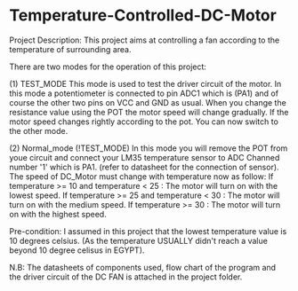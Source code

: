 Temperature-Controlled-DC-Motor
===============================

Project Description: This project aims at controlling a fan according to the 
temperature of surrounding area.

There are two modes for the operation of this project:

(1) TEST_MODE
    This mode is used to test the driver circuit of the motor.
    In this mode a potentiometer is connected to pin ADC1 which is (PA1) and of course
    the other two pins on VCC and GND as usual.
    When you change the resistance value using the POT the motor speed will change gradually.
    If the motor speed changes rightly according to the pot. You can now switch to the 
    other mode.
    
(2) Normal_mode (!TEST_MODE)
    In this mode you will remove the POT from youe circuit and connect your LM35 
    temperature sensor to ADC Channed number '1' which is PA1. (refer to datasheet 
    for the connection of sensor).
    The speed of DC_Motor must change with temperature now as follow:
    If temperature >= 10 and temperature < 25 : The motor will turn on with the lowest speed.
    If temperature >= 25 and temperature < 30 : The motor will turn on with the medium speed.
    If temperature >= 30 : The motor will turn on with the highest speed.
    
    
Pre-condition: I assumed in this project that the lowest temperature value is 10 degrees celsius.
               (As the temperature USUALLY didn't reach a value beyond 10 degree celisus in EGYPT).
               
N.B: The datasheets of components used, flow chart of the program and the driver circuit of the DC FAN
     is attached in the project folder.               
